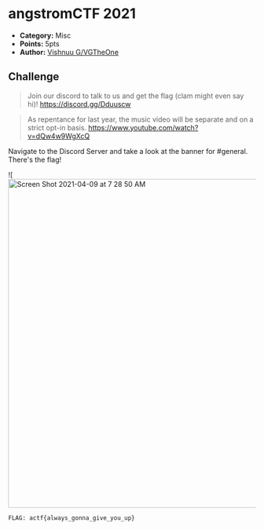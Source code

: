 # angstromCTF 2021

* **Category:**  Misc
* **Points:** 5pts
* **Author:** [Vishnuu G/VGTheOne](https://github.com/vgopi1)

## Challenge

> Join our discord to talk to us and get the flag (clam might even say hi)! https://discord.gg/Dduuscw

> As repentance for last year, the music video will be separate and on a strict opt-in basis. https://www.youtube.com/watch?v=dQw4w9WgXcQ

Navigate to the Discord Server and take a look at the banner for #general. There's the flag!

![<img width="670" alt="Screen Shot 2021-04-09 at 7 28 50 AM" src="https://user-images.githubusercontent.com/63965300/114182283-12417580-9908-11eb-90c0-7526aff3de4b.png">

```
FLAG: actf{always_gonna_give_you_up}
```
